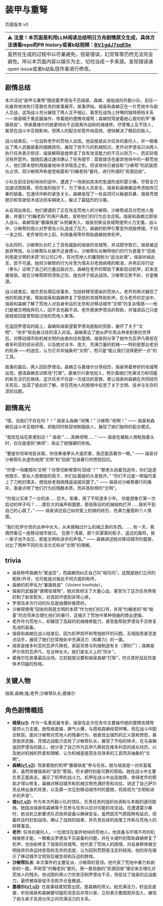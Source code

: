 # 装甲与重弩
页面版本:v0
 

| :warning: 注意！本页面是利用LLM阅读总结明日方舟剧情原文生成，具体方法请看repo的PR history或者b站视频：[BV1gdJ7zqESe](https://www.bilibili.com/video/BV1gdJ7zqESe/)         |
|:----------------------------|
| 虽然在生成的过程中以尽量避免，但是错误，幻觉等等仍然无法完全避免。所以本页面内容以娱乐为主，切勿当成一手来源。发现错误请open issue或者b站私信作者进行修改。|



## 剧情总结
本次活动“装甲与重弩”围绕着罗德岛干员熔泉、森蚺、煌组成的外勤小队，前往一处废弃地块执行营救任务的故事展开。故事伊始，熔泉和森蚺正在一片荒地中与敌人交战，这场战斗充分展现了两人互不相让、甚至在战场上拌嘴的独特搭档关系——熔泉精于重武器操作，带着她的便携攻城弩；森蚺则驾驶着她心爱的机甲“暴躁铁皮”，师承嘉维尔的她更倾向于近距离作战和机械维修。尽管嘴上互不饶人，甚至在战斗中互相影响，但两人的配合却意外地高效，很快解决了眼前的敌人。

战斗结束后，一位自称老乔的荒地人出现。他自报是此次任务的委托人，并一眼看出了两人武器装备的细微损伤，展现了他不凡的机械知识。老乔对罗德岛只派两人执行任务表示惊讶，熔泉解释是煌申请了具有攻坚能力的干员以防万一，而实际情况有所意外。煌随后通过通讯确认了任务细节：营救居住在废弃地块中的一群荒地人，他们原本想利用报废地块寻求喘息之机，但该地块已被自称“沙蜥帮”的武装团伙占领，而沙蜥帮声称是受帕夏和“约翰老妈”委托，进行所谓的“资源回收”。

小队在前往目标地块的途中，遭遇了一场突如其来的急速形成的雷沙暴。尽管全力加速试图脱离，但在煌的指示下，为了保全人员安全，熔泉和森蚺被迫考虑抛弃沉重的装备。在通讯中断的紧急关头，森蚺发现了一处岩洞可以躲避风暴，熔泉凭借胆识和驾驶技术成功将车辆驶入，躲过了最猛烈的沙暴。

从岩洞出来后，他们便遇到了正在攻击荒地人的沙蜥帮。沙蜥帮成员对荒地人施暴，并援引“约翰老妈”的用户条款，宣称他们的行为合法合规。熔泉和森蚺立即投入战斗。森蚺驾驶“暴躁铁皮”从侧翼突入，熔泉则架设攻城弩提供火力支援。战斗中，沙蜥帮的炮火对罗德岛小队造成了压力，森蚺的机甲引擎意外烧毁停摆。千钧一发之际，老乔冒险冲上前，利用备用零件帮助森蚺抢修机甲。

与此同时，沙蜥帮队长盯上了具有威胁的熔泉的攻城弩，并试图夺取它。熔泉被迫放弃弩炮，与沙蜥帮队长展开近身搏斗。沙蜥帮队长解释他们的行为是基于“回收利用是文明的本质”的公司口号，将对荒地人的屠戮称为“适当处理”。熔泉听闻此言，怒不可遏，她将沙蜥帮的行为斥责为懦夫对老弱病残的欺凌，并用实际行动（拳头）证明了自己的力量远超对方。森蚺在老乔的帮助下重新启动机甲，赶来支援熔泉。就在沙蜥帮即将溃败之际，煌也终于抵达战场，沙蜥帮见势不妙，仓皇撤退。

战斗结束后，煌负责处理后续事务，包括转移受感染的荒地人。老乔则再次展现了他的机械才能，帮助熔泉和森蚺修复了受损的攻城弩和机甲。在与老乔的交谈中，熔泉和森蚺了解了荒地人对自身命运的无奈和对移动城市“文明”的复杂情感——他们是被文明抛弃的人，回不去也融不进。老乔感谢罗德岛的帮助，并强调自己只是按规矩回报曾帮助过他的荒地人聚落。

在返回罗德岛的路上，森蚺和熔泉望着罗德岛舰船的剪影，展开了关于“文明”、“进步”和自身过往的深入对话。森蚺表达了她从萨尔贡丛林来到泰拉世界后，对移动城市和机械文明的由衷向往和震撼。熔泉则分享了她作为瓦伊凡移民在维多利亚的成长经历，以及她对冰冷、庞大、充满力量的机械——特别是那台老旧的机床——的迷恋，认为它并非抽象的“文明”，而只是“能让我们活得更好一点”的工具。

故事的最后，两人回到罗德岛。森蚺正与嘉维尔分享经历，熔泉带着修好的攻城弩出现，邀请森蚺去训练场“打架”。嘉维尔兴奋地加入，预示着她们充满活力和切磋的新生活仍在继续。这次任务不仅是一次成功的营救，更让熔泉和森蚺在共同经历生死后，加深了彼此的了解，并在荒地人的困境中反思了关于文明、技术与生存的深刻议题。
## 剧情高光
“喂，当我们不存在吗？！”
熔泉＆森蚺:“闭嘴！”
沙蜥帮:“呃啊！”
—— 熔泉和森蚺在战斗中互相拌嘴，却能同时默契地制服敌人，展现了她们独特的配合模式。

“我现在站在那里别动！”
熔泉:“......真麻烦啊......”
—— 熔泉在被敌人用枪指着头时，仅仅是感到“麻烦”，突出了她强硬的性格。

“要是你坦率地告诉我，你信奉谁拳头大谁厉害，我还能高看你一眼。”
—— 熔泉对沙蜥帮队长虚伪地用“文明”和“回收”包装暴行的愤怒回应。

“你管一场屠戮叫‘文明’？你管切断喉管叫‘回收’？”
“那老头抱着包逃命，你们追逐他取乐，那女人想救她的孩子，你们扯着她的头发拖开。”
“你们不过是一帮碰巧拿上了刀枪的懦夫，想找些老弱病残逞逞威风罢了。”
—— 熔泉对沙蜥帮暴行的痛斥，直接点明了他们行为的残酷本质，而非其标榜的“文明”。

“你祖父买来了一台机床......巨大，笨重，用了不知道多少年。 你能想象它第一次启动的样子吗？......那巨大的噪声和震颤，那些陈旧的机械结构打开......我听不到自己的心跳了。”
—— 熔泉讲述自己如何爱上机械的经历，充满力量感和个人情感。

“我们在萨尔贡的丛林中长大，从未接触过什么机械之类的东西。......有一天，我偶然看见一座移动城市驶过。 在那个清晨，那个灰蒙蒙的影子，遥远的轰鸣，我一辈子也不会忘，那是文明和进步的声音。”
—— 森蚺讲述她对移动城市的震撼，对比了两种不同的生活方式和对“文明”的理解。
## trivia
*   熔泉称呼森蚺为“斐迪亚”，而森蚺则纠正自己叫“祖玛玛”。这既是她们之间的昵称/外号，也可能是对彼此不同方面的称呼。
*   森蚺的机甲名为“暴躁铁皮”（Violent Ironhide）。
*   熔泉的武器是“便携攻城弩”，她对其倾注了大量心血，甚至为了这次任务熬夜赶制了新型箭矢，对其损坏感到非常心疼。
*   罗德岛本次行动的队伍是由慑砂推荐的。
*   沙蜥帮使用“回收利用是文明的本质”作为他们的口号，并用“约翰老妈”和“帕夏”的合同来合理化他们的暴行，这揭示了荒地中某种扭曲的商业逻辑。
*   老乔作为荒地人，却展现了高超的机械维修能力，甚至能帮助罗德岛干员修复先进的装备。
*   熔泉和森蚺在战斗结束后，因为机甲损坏和弩炮损坏的问题，互相指责甚至差点动手，展现了她们日常相处中充满活力（和暴力）的一面。
*   熔泉是维多利亚的瓦伊凡移民，家庭背景与机械制造有关（滑轮厂）；森蚺是萨尔贡的瓦伊凡，在丛林长大。她们是名义上的“同乡”。
*   嘉维尔在故事最后出场，立刻就提议要和熔泉森蚺“打架”，符合其好战且热衷体术切磋的性格。
## 关键人物
熔泉;森蚺;煌;老乔;沙蜥帮队长;嘉维尔
## 角色剧情概括
-   **熔泉([v1](../chars/char_363_toddi.md))**: 作为一名重武器专家，熔泉在此次任务中主要操作她的便携攻城弩提供火力支援。她性格直接、脾气火爆，与搭档森蚺经常拌嘴，但在战斗中配合默契。面对沙蜥帮对荒地人的残暴行为，她表现出强烈的正义感和愤怒，甚至放弃武器，凭借近战能力击败了沙蜥帮队长，展现了不俗的体术。在与森蚺返回罗德岛的路上，她分享了自己作为瓦伊凡移民在维多利亚的成长经历，以及她对机械的热爱和理解，认为机械是提高生存效率的工具而非抽象的“文明”。
-   **森蚺([v1](../chars/char_416_zumama.md),[v2](../char_v3/char_416_zumama.md))**: 驾驶着她的机甲“暴躁铁皮”参与任务。她与熔泉是一对欢喜冤家，虽然常被熔泉的“误伤”惹恼，但关键时刻是可靠的搭档。她在战斗中主要负责正面突击，展示了机甲的战斗力。机甲在战斗中出现故障，幸得老乔的帮助才得以修复。森蚺对移动城市和机械文明充满好奇和向往，讲述了自己萨尔贡丛林出身的背景，以及第一次见到移动城市时的震撼，将其视为“文明和进步的声音”。
-   **煌([v1](../chars/char_017_huang.md),[v2](../char_v3/char_017_huang.md))**: 作为本次外勤小队的领队，负责任务的组织协调和与本舰的通讯联络。她指派熔泉和森蚺等干员参与任务以应对可能的攻坚战。在遭遇雷沙暴时，她当机立断要求队员抛弃装备以确保安全。虽然因天气原因稍有延迟，但最终及时赶到战场，确认了战局的结束，并负责后续的收尾工作和与荒地人的转移事宜。
-   **老乔**: 任务的委托人，一位居住在废弃地块的荒地人。他具备与环境不符的机械维修才能，一眼看出罗德岛干员装备的问题，并在关键时刻帮助森蚺修复了机甲，也协助修复了熔泉的攻城弩。他代表了荒地人的困境，对自身群体被文明抛弃的命运持悲观和无奈的态度，认为回到荒野是注定的结局。他的存在揭示了移动城市文明背后被忽视和压迫的群体。
-   **沙蜥帮队长**: 本次事件的主要反派，沙蜥帮的首领。他代表了荒地中暴力和剥削的一面，声称受“约翰老妈”委托，用一套扭曲的“资源回收”理论来合理化对荒地人的残杀。他试图利用火力优势压制罗德岛干员，但低估了熔泉的近战能力，最终被熔泉徒手击败并仓皇撤退。
-   **嘉维尔([v1](../chars/char_187_ccheal.md),[v2](../char_v3/char_187_ccheal.md))**: 在故事结尾短暂出现，是森蚺的师父。她充满活力，好战且直接，听到熔泉和森蚺要切磋的消息后非常兴奋，立刻表示要围观并加入，展现了她与弟子及其伙伴之间充满活力的关系。